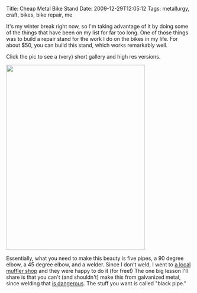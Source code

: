 Title: Cheap Metal Bike Stand
Date: 2009-12-29T12:05:12
Tags: metallurgy, craft, bikes, bike repair, me


It's my winter break right now, so I'm taking advantage of it by doing some of the things that have been on my list for far too long. One of those things was to build a repair stand for the work I do on the bikes in my life. For about $50, you can build this stand, which works remarkably well. 

Click the pic to see a (very) short gallery and high res versions.

<a href="/archive/shared/bike_stand/index.html"><img src="/archive/shared/bike_stand/000-DSC02109.JPG.medium.jpeg" width="375" height="500"></a>

Essentially, what you need to make this beauty is five pipes, a 90 degree elbow, a 45 degree elbow, and a welder. Since I don't weld, I went to <a href="http://www.yelp.com/biz/rons-berkeley-muffler-service-oakland">a local muffler shop</a> and they were happy to do it (for free!) The one big lesson I'll share is that you can't (and shouldn't) make this from galvanized metal, since welding that <a href="http://en.wikipedia.org/wiki/Metal_fume_fever" target="_blank">is dangerous</a>. The stuff you want is called "black pipe."